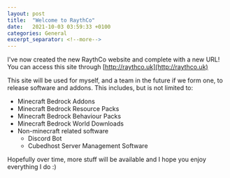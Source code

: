 ```yaml
---
layout: post
title:  "Welcome to RaythCo"
date:   2021-10-03 03:59:33 +0100
categories: General
excerpt_separator: <!--more-->
---
```

I've now created the new RaythCo website and complete with a new URL! You can access this site through [http://raythco.uk](http://raythco.uk)

This site will be used for myself, and a<!--more--> team in the future if we form one, to release software and addons. This includes, but is not limited to:
* Minecraft Bedrock Addons
* Minecraft Bedrock Resource Packs
* Minecraft Bedrock Behaviour Packs
* Minecraft Bedrock World Downloads
* Non-minecraft related software
  * Discord Bot
  * Cubedhost Server Management Software

Hopefully over time, more stuff will be available and I hope you enjoy everything I do :)

[jekyll-docs]: https://jekyllrb.com/docs/home
[jekyll-gh]:   https://github.com/jekyll/jekyll
[jekyll-talk]: https://talk.jekyllrb.com/
